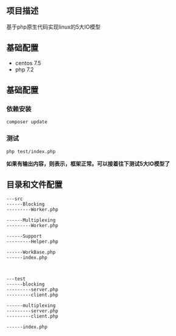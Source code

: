 ## 项目描述

基于php原生代码实现linux的5大IO模型

## 基础配置

- centos 7.5
- php 7.2

## 基础配置

### 依赖安装

```shell
composer update
```

### 测试

```shell
php test/index.php
```

**如果有输出内容，则表示，框架正常。可以接着往下测试5大IO模型了**

## 目录和文件配置

```shell
---src
------Blocking
---------Worker.php

------Multiplexing
---------Worker.php

------Support
---------Helper.php

------WorkBase.php
------index.php



---test
------blocking
---------server.php
---------client.php

------multiplexing
---------server.php
---------client.php

------index.php
```


